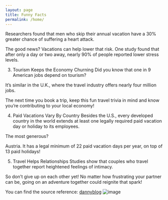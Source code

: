 ```yaml
---
layout: page
title: Funny Facts
permalink: /home/
---
```



Researchers found that men who skip their annual vacation have a 30% greater chance of suffering a heart attack.

The good news? Vacations can help lower that risk. One study found that after only a day or two away, nearly 90% of people reported lower stress levels. 

3. Tourism Keeps the Economy Churning
Did you know that one in 9 American jobs depend on tourism?

It’s similar in the U.K., where the travel industry offers nearly four million jobs. 

The next time you book a trip, keep this fun travel trivia in mind and know you’re contributing to your local economy!

4. Paid Vacations Vary By Country
Besides the U.S., every developed country in the world extends at least one legally required paid vacation day or holiday to its employees. 

The most generous?

Austria. It has a legal minimum of 22 paid vacation days per year, on top of 13 paid holidays!

5. Travel Helps Relationships
Studies show that couples who travel together report heightened feelings of intimacy.

So don’t give up on each other yet! No matter how frustrating your partner can be, going on an adventure together could reignite that spark!


You can find the source reference:
[dannyblog](https://www.whatsdannydoing.com/blog/interesting-facts-about-travelling)
![image](https://github.com/mariahrud/travel/assets/140012736/a955d1c4-5153-4187-b5ad-5dc7028a95cc)


